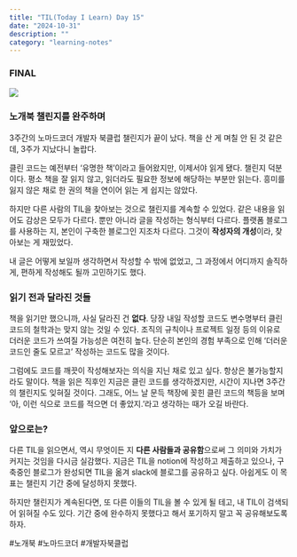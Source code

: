 ```yaml
---
title: "TIL(Today I Learn) Day 15"
date: "2024-10-31"
description: ""
category: "learning-notes"
---
```


### FINAL

![](/images/GZnIkgKacAAt67Q.jpg)

### 노개북 챌린지를 완주하며

3주간의 노마드코더 개발자 북클럽 챌린지가 끝이 났다. 책을 산 게 며칠 안 된 것 같은데, 3주가 지났다니 놀랍다.

클린 코드는 예전부터 ‘유명한 책’이라고 들어왔지만, 이제서야 읽게 됐다. 챌린지 덕분이다. 평소 책을 잘 읽지 않고, 읽더라도 필요한 정보에 해당하는 부분만 읽는다. 흥미를 잃지 않은 채로 한 권의 책을 연이어 읽는 게 쉽지는 않았다.

하지만 다른 사람의 TIL을 찾아보는 것으로 챌린지를 계속할 수 있었다. 같은 내용을 읽어도 감상은 모두가 다르다. 뿐만 아니라 글을 작성하는 형식부터 다르다. 플랫폼 블로그를 사용하는 지, 본인이 구축한 블로그인 지조차 다르다. 그것이 **작성자의 개성**이라, 찾아보는 게 재밌었다.

내 글은 어떻게 보일까 생각하면서 작성할 수 밖에 없었고, 그 과정에서 어디까지 솔직하게, 편하게 작성해도 될까 고민하기도 했다.

### 읽기 전과 달라진 것들

책을 읽기만 했으니까, 사실 달라진 건 **없다**. 당장 내일 작성할 코드도 변수명부터 클린 코드의 철학과는 맞지 않는 것일 수 있다. 조직의 규칙이나 프로젝트 일정 등의 이유로 더러운 코드가 쓰여질 가능성은 여전히 높다. 단순히 본인의 경험 부족으로 인해 ‘더러운 코드인 줄도 모르고’ 작성하는 코드도 많을 것이다.

그럼에도 코드를 깨끗이 작성해보자는 의식을 지닌 채로 있고 싶다. 항상은 불가능할지라도 말이다. 책을 읽은 직후인 지금은 클린 코드를 생각하겠지만, 시간이 지나면 3주간의 챌린지도 잊혀질 것이다. 그래도, 어느 날 문득 책장에 꽂힌 클린 코드의 책등을 보며 ‘아, 이런 식으로 코드를 적으면 더 좋았지.’라고 생각하는 때가 오길 바란다.

### 앞으로는?

다른 TIL을 읽으면서, 역시 무엇이든 지 **다른 사람들과 공유함**으로써 그 의미와 가치가 커지는 것임을 다시금 실감했다. 지금은 TIL을 notion에 작성하고 제출하고 있으나, 구축중인 블로그가 완성되면 TIL을 옮겨 slack에 블로그를 공유하고 싶다. 아쉽게도 이 목표는 챌린지 기간 중에 달성하지 못했다.

하지만 챌린지가 계속된다면, 또 다른 이들의 TIL을 볼 수 있게 될 테고, 내 TIL이 검색되어 읽혀질 수도 있다. 기간 중에 완수하지 못했다고 해서 포기하지 말고 꼭 공유해보도록 하자.

#노개북 #노마드코더 #개발자북클럽

